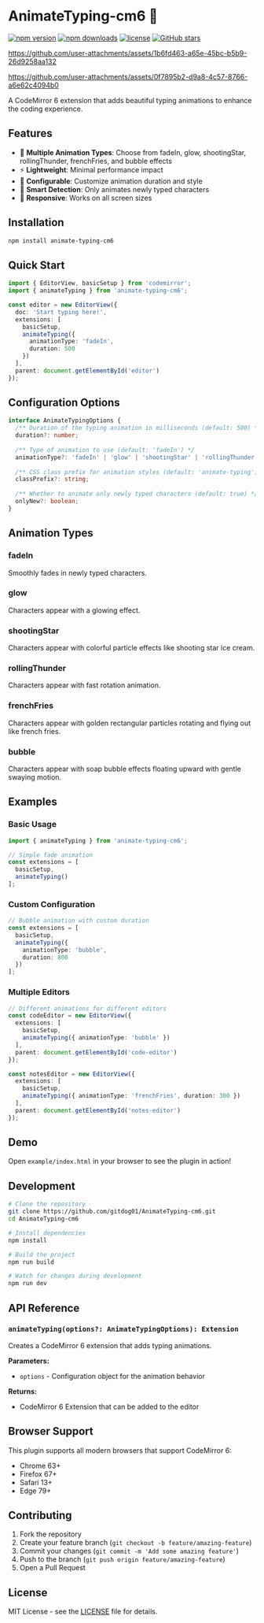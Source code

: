 # AnimateTyping-cm6 🎯

[![npm version](https://img.shields.io/npm/v/animate-typing-cm6.svg)](https://www.npmjs.com/package/animate-typing-cm6)
[![npm downloads](https://img.shields.io/npm/dm/animate-typing-cm6.svg)](https://www.npmjs.com/package/animate-typing-cm6)
[![license](https://img.shields.io/npm/l/animate-typing-cm6.svg)](https://github.com/gitdog01/AnimateTyping-cm6/blob/main/LICENSE)
[![GitHub stars](https://img.shields.io/github/stars/gitdog01/AnimateTyping-cm6.svg)](https://github.com/gitdog01/AnimateTyping-cm6)

https://github.com/user-attachments/assets/1b6fd463-a65e-45bc-b5b9-26d9258aa132

https://github.com/user-attachments/assets/0f7895b2-d9a8-4c57-8766-a6e62c4094b0

A CodeMirror 6 extension that adds beautiful typing animations to enhance the coding experience.

## Features

- 🎨 **Multiple Animation Types**: Choose from fadeIn, glow, shootingStar, rollingThunder, frenchFries, and bubble effects
- ⚡ **Lightweight**: Minimal performance impact
- 🔧 **Configurable**: Customize animation duration and style
- 🎯 **Smart Detection**: Only animates newly typed characters
- 📱 **Responsive**: Works on all screen sizes

## Installation

```bash
npm install animate-typing-cm6
```

## Quick Start

```typescript
import { EditorView, basicSetup } from 'codemirror';
import { animateTyping } from 'animate-typing-cm6';

const editor = new EditorView({
  doc: 'Start typing here!',
  extensions: [
    basicSetup,
    animateTyping({
      animationType: 'fadeIn',
      duration: 500
    })
  ],
  parent: document.getElementById('editor')
});
```

## Configuration Options

```typescript
interface AnimateTypingOptions {
  /** Duration of the typing animation in milliseconds (default: 500) */
  duration?: number;
  
  /** Type of animation to use (default: 'fadeIn') */
  animationType?: 'fadeIn' | 'glow' | 'shootingStar' | 'rollingThunder' | 'frenchFries' | 'bubble';
  
  /** CSS class prefix for animation styles (default: 'animate-typing') */
  classPrefix?: string;
  
  /** Whether to animate only newly typed characters (default: true) */
  onlyNew?: boolean;
}
```

## Animation Types

### fadeIn
Smoothly fades in newly typed characters.

### glow
Characters appear with a glowing effect.

### shootingStar
Characters appear with colorful particle effects like shooting star ice cream.

### rollingThunder
Characters appear with fast rotation animation.

### frenchFries
Characters appear with golden rectangular particles rotating and flying out like french fries.

### bubble
Characters appear with soap bubble effects floating upward with gentle swaying motion.

## Examples

### Basic Usage
```typescript
import { animateTyping } from 'animate-typing-cm6';

// Simple fade animation
const extensions = [
  basicSetup,
  animateTyping()
];
```

### Custom Configuration
```typescript
// Bubble animation with custom duration
const extensions = [
  basicSetup,
  animateTyping({
    animationType: 'bubble',
    duration: 800
  })
];
```

### Multiple Editors
```typescript
// Different animations for different editors
const codeEditor = new EditorView({
  extensions: [
    basicSetup,
    animateTyping({ animationType: 'bubble' })
  ],
  parent: document.getElementById('code-editor')
});

const notesEditor = new EditorView({
  extensions: [
    basicSetup,
    animateTyping({ animationType: 'frenchFries', duration: 300 })
  ],
  parent: document.getElementById('notes-editor')
});
```

## Demo

Open `example/index.html` in your browser to see the plugin in action!

## Development

```bash
# Clone the repository
git clone https://github.com/gitdog01/AnimateTyping-cm6.git
cd AnimateTyping-cm6

# Install dependencies
npm install

# Build the project
npm run build

# Watch for changes during development
npm run dev
```

## API Reference

### `animateTyping(options?: AnimateTypingOptions): Extension`

Creates a CodeMirror 6 extension that adds typing animations.

**Parameters:**
- `options` - Configuration object for the animation behavior

**Returns:**
- CodeMirror 6 Extension that can be added to the editor

## Browser Support

This plugin supports all modern browsers that support CodeMirror 6:
- Chrome 63+
- Firefox 67+
- Safari 13+
- Edge 79+

## Contributing

1. Fork the repository
2. Create your feature branch (`git checkout -b feature/amazing-feature`)
3. Commit your changes (`git commit -m 'Add some amazing feature'`)
4. Push to the branch (`git push origin feature/amazing-feature`)
5. Open a Pull Request

## License

MIT License - see the [LICENSE](LICENSE) file for details.

